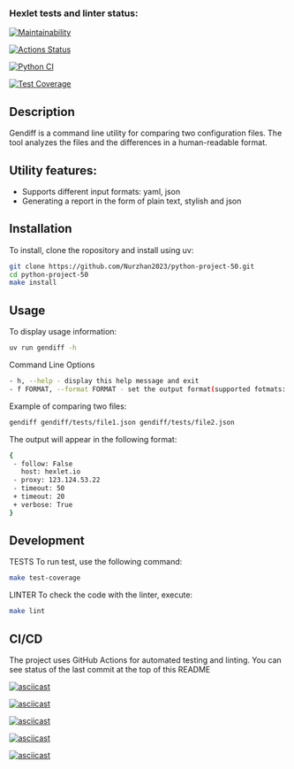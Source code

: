 ### Hexlet tests and linter status:
[![Maintainability](https://api.codeclimate.com/v1/badges/b23c691de6b894bf85ac/maintainability)](https://codeclimate.com/github/Nurzhan2023/python-project-50/maintainability)

[![Actions Status](https://github.com/Nurzhan2023/python-project-50/actions/workflows/hexlet-check.yml/badge.svg)](https://github.com/Nurzhan2023/python-project-50/actions)


[![Python CI](https://github.com/Nurzhan2023/python-project-50/actions/workflows/python-ci.yml/badge.svg)](https://github.com/Nurzhan2023/python-project-50/actions/workflows/python-ci.yml)

[![Test Coverage](https://api.codeclimate.com/v1/badges/b23c691de6b894bf85ac/test_coverage)](https://codeclimate.com/github/Nurzhan2023/python-project-50/test_coverage)

## Description

Gendiff is a command line utility for comparing two configuration files. The tool analyzes the files and the differences in a human-readable format.

## Utility features:
- Supports different input formats: yaml, json
- Generating a report in the form of plain text, stylish and json

## Installation

To install, clone the ropository and install using uv:

```bash
git clone https://github.com/Nurzhan2023/python-project-50.git
cd python-project-50
make install
```

## Usage
To display usage information:

```bash
uv run gendiff -h
```

Command Line Options

```bash
- h, --help - display this help message and exit
- f FORMAT, --format FORMAT - set the output format(supported fotmats: plain, json, stylish)
```

Example of comparing two files:
 
```bash
gendiff gendiff/tests/file1.json gendiff/tests/file2.json
```

The output will appear in the following format:

```bash
{
 - follow: False
   host: hexlet.io
 - proxy: 123.124.53.22
 - timeout: 50
 + timeout: 20
 + verbose: True
}
```

## Development

TESTS
To run test, use the following command:
```bash
make test-coverage
```

LINTER
To check the code with the linter, execute:

```bash
make lint
```

## CI/CD

The project uses GitHub Actions for automated testing and linting. You can see status of the last commit at the top of this README

[![asciicast](https://asciinema.org/a/Pe196IZV1YWZEZojjxIbKHeU8.svg)](https://asciinema.org/a/Pe196IZV1YWZEZojjxIbKHeU8)

[![asciicast](https://asciinema.org/a/Hc7xhdtxCYwpHkDT0RCYTOhJ9.svg)](https://asciinema.org/a/Hc7xhdtxCYwpHkDT0RCYTOhJ9)

[![asciicast](https://asciinema.org/a/W3OLlaIN5eQ1MMhkHUFwjiR6M.svg)](https://asciinema.org/a/W3OLlaIN5eQ1MMhkHUFwjiR6M)

[![asciicast](https://asciinema.org/a/5k2hEC3CIVQ2BDMBAM487ANPy.svg)](https://asciinema.org/a/5k2hEC3CIVQ2BDMBAM487ANPy)

[![asciicast](https://asciinema.org/a/mGdTa7OdbVEGVGKXOap70RzTM.svg)](https://asciinema.org/a/mGdTa7OdbVEGVGKXOap70RzTM)